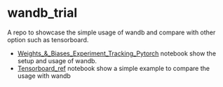 # wandb_trial
A repo to showcase the simple usage of wandb and compare with other option such as tensorboard.


- [Weights_&_Biases_Experiment_Tracking_Pytorch](Weights_&_Biases_Experiment_Tracking_Pytorch.ipynb) notebook show the setup and usage of wandb.
- [Tensorboard_ref](tensorboard_ref.ipynb) notebook show a simple example to compare the usage with wandb